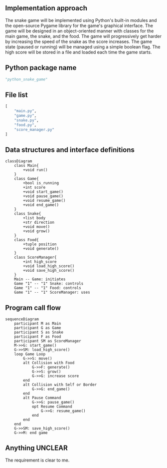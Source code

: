 ## Implementation approach
The snake game will be implemented using Python's built-in modules and the open-source Pygame library for the game's graphical interface. The game will be designed in an object-oriented manner with classes for the main game, the snake, and the food. The game will progressively get harder by increasing the speed of the snake as the score increases. The game state (paused or running) will be managed using a simple boolean flag. The high score will be stored in a file and loaded each time the game starts.

## Python package name
```python
"python_snake_game"
```

## File list
```python
[
    "main.py",
    "game.py",
    "snake.py",
    "food.py",
    "score_manager.py"
]
```

## Data structures and interface definitions
```mermaid
classDiagram
    class Main{
        +void run()
    }
    class Game{
        +bool is_running
        +int score
        +void start_game()
        +void pause_game()
        +void resume_game()
        +void end_game()
    }
    class Snake{
        +list body
        +str direction
        +void move()
        +void grow()
    }
    class Food{
        +tuple position
        +void generate()
    }
    class ScoreManager{
        +int high_score
        +void load_high_score()
        +void save_high_score()
    }
    Main -- Game: initiates
    Game "1" -- "1" Snake: controls
    Game "1" -- "1" Food: controls
    Game "1" -- "1" ScoreManager: uses
```

## Program call flow
```mermaid
sequenceDiagram
    participant M as Main
    participant G as Game
    participant S as Snake
    participant F as Food
    participant SM as ScoreManager
    M->>G: start_game()
    G->>SM: load_high_score()
    loop Game Loop
        G->>S: move()
        alt Collision with Food
            G->>F: generate()
            G->>S: grow()
            G->>G: increase score
        end
        alt Collision with Self or Border
            G->>G: end_game()
        end
        alt Pause Command
            G->>G: pause_game()
            opt Resume Command
                G->>G: resume_game()
            end
        end
    end
    G->>SM: save_high_score()
    G->>M: end game
```

## Anything UNCLEAR
The requirement is clear to me.